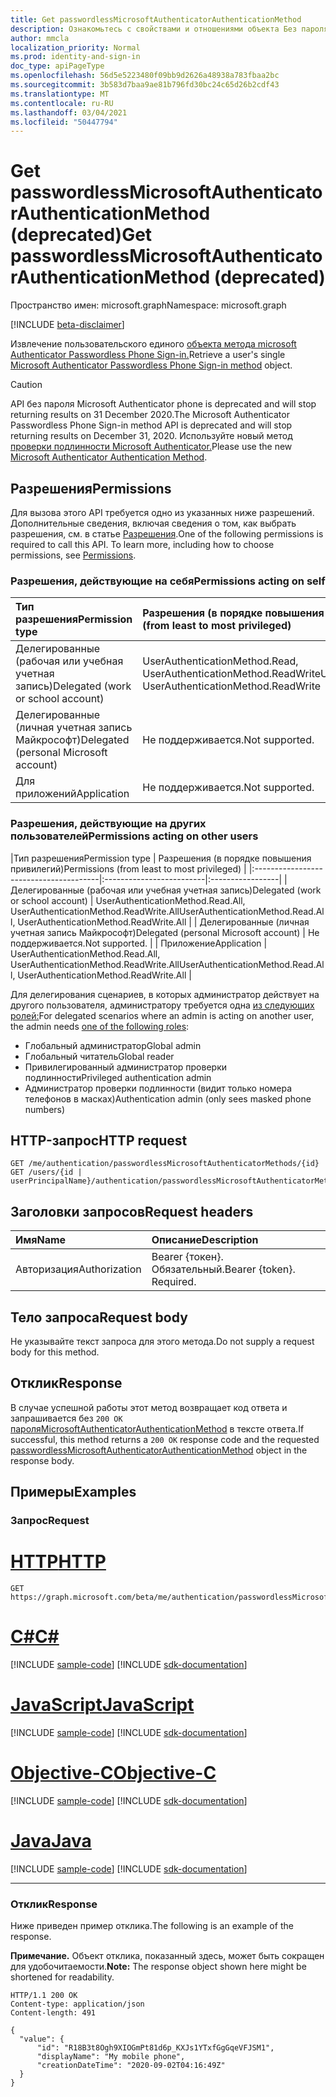 ```yaml
---
title: Get passwordlessMicrosoftAuthenticatorAuthenticationMethod
description: Ознакомьтесь с свойствами и отношениями объекта Без пароляMicrosoftAuthenticatorAuthenticationMethod.
author: mmcla
localization_priority: Normal
ms.prod: identity-and-sign-in
doc_type: apiPageType
ms.openlocfilehash: 56d5e5223480f09bb9d2626a48938a783fbaa2bc
ms.sourcegitcommit: 3b583d7baa9ae81b796fd30bc24c65d26b2cdf43
ms.translationtype: MT
ms.contentlocale: ru-RU
ms.lasthandoff: 03/04/2021
ms.locfileid: "50447794"
---
```

# <a name="get-passwordlessmicrosoftauthenticatorauthenticationmethod-deprecated"></a><span data-ttu-id="861df-103">Get passwordlessMicrosoftAuthenticatorAuthenticationMethod (deprecated)</span><span class="sxs-lookup"><span data-stu-id="861df-103">Get passwordlessMicrosoftAuthenticatorAuthenticationMethod (deprecated)</span></span>
<span data-ttu-id="861df-104">Пространство имен: microsoft.graph</span><span class="sxs-lookup"><span data-stu-id="861df-104">Namespace: microsoft.graph</span></span>

[!INCLUDE [beta-disclaimer](../../includes/beta-disclaimer.md)]

<span data-ttu-id="861df-105">Извлечение пользовательского единого [объекта метода microsoft Authenticator Passwordless Phone Sign-in.](../resources/passwordlessmicrosoftauthenticatorauthenticationmethod.md)</span><span class="sxs-lookup"><span data-stu-id="861df-105">Retrieve a user's single [Microsoft Authenticator Passwordless Phone Sign-in method](../resources/passwordlessmicrosoftauthenticatorauthenticationmethod.md) object.</span></span>

> [!CAUTION]
> <span data-ttu-id="861df-106">API без пароля Microsoft Authenticator phone is deprecated and will stop returning results on 31 December 2020.</span><span class="sxs-lookup"><span data-stu-id="861df-106">The Microsoft Authenticator Passwordless Phone Sign-in method API is deprecated and will stop returning results on December 31, 2020.</span></span> <span data-ttu-id="861df-107">Используйте новый метод [проверки подлинности Microsoft Authenticator.](../resources/microsoftAuthenticatorAuthenticationMethod.md)</span><span class="sxs-lookup"><span data-stu-id="861df-107">Please use the new [Microsoft Authenticator Authentication Method](../resources/microsoftAuthenticatorAuthenticationMethod.md).</span></span>

## <a name="permissions"></a><span data-ttu-id="861df-108">Разрешения</span><span class="sxs-lookup"><span data-stu-id="861df-108">Permissions</span></span>

<span data-ttu-id="861df-p102">Для вызова этого API требуется одно из указанных ниже разрешений. Дополнительные сведения, включая сведения о том, как выбрать разрешения, см. в статье [Разрешения](/graph/permissions-reference).</span><span class="sxs-lookup"><span data-stu-id="861df-p102">One of the following permissions is required to call this API. To learn more, including how to choose permissions, see [Permissions](/graph/permissions-reference).</span></span>

### <a name="permissions-acting-on-self"></a><span data-ttu-id="861df-111">Разрешения, действующие на себя</span><span class="sxs-lookup"><span data-stu-id="861df-111">Permissions acting on self</span></span>

|<span data-ttu-id="861df-112">Тип разрешения</span><span class="sxs-lookup"><span data-stu-id="861df-112">Permission type</span></span>      | <span data-ttu-id="861df-113">Разрешения (в порядке повышения привилегий)</span><span class="sxs-lookup"><span data-stu-id="861df-113">Permissions (from least to most privileged)</span></span>              |
|:---------------------------------------|:-------------------------|
| <span data-ttu-id="861df-114">Делегированные (рабочая или учебная учетная запись)</span><span class="sxs-lookup"><span data-stu-id="861df-114">Delegated (work or school account)</span></span>     | <span data-ttu-id="861df-115">UserAuthenticationMethod.Read, UserAuthenticationMethod.ReadWrite</span><span class="sxs-lookup"><span data-stu-id="861df-115">UserAuthenticationMethod.Read, UserAuthenticationMethod.ReadWrite</span></span> |
| <span data-ttu-id="861df-116">Делегированные (личная учетная запись Майкрософт)</span><span class="sxs-lookup"><span data-stu-id="861df-116">Delegated (personal Microsoft account)</span></span> | <span data-ttu-id="861df-117">Не поддерживается.</span><span class="sxs-lookup"><span data-stu-id="861df-117">Not supported.</span></span> |
| <span data-ttu-id="861df-118">Для приложений</span><span class="sxs-lookup"><span data-stu-id="861df-118">Application</span></span>                            | <span data-ttu-id="861df-119">Не поддерживается.</span><span class="sxs-lookup"><span data-stu-id="861df-119">Not supported.</span></span> |

### <a name="permissions-acting-on-other-users"></a><span data-ttu-id="861df-120">Разрешения, действующие на других пользователей</span><span class="sxs-lookup"><span data-stu-id="861df-120">Permissions acting on other users</span></span>

|<span data-ttu-id="861df-121">Тип разрешения</span><span class="sxs-lookup"><span data-stu-id="861df-121">Permission type</span></span>      | <span data-ttu-id="861df-122">Разрешения (в порядке повышения привилегий)</span><span class="sxs-lookup"><span data-stu-id="861df-122">Permissions (from least to most privileged)</span></span>              |
|:---------------------------------------|:-------------------------|:-----------------|
| <span data-ttu-id="861df-123">Делегированные (рабочая или учебная учетная запись)</span><span class="sxs-lookup"><span data-stu-id="861df-123">Delegated (work or school account)</span></span>     | <span data-ttu-id="861df-124">UserAuthenticationMethod.Read.All, UserAuthenticationMethod.ReadWrite.All</span><span class="sxs-lookup"><span data-stu-id="861df-124">UserAuthenticationMethod.Read.All, UserAuthenticationMethod.ReadWrite.All</span></span> |
| <span data-ttu-id="861df-125">Делегированные (личная учетная запись Майкрософт)</span><span class="sxs-lookup"><span data-stu-id="861df-125">Delegated (personal Microsoft account)</span></span> | <span data-ttu-id="861df-126">Не поддерживается.</span><span class="sxs-lookup"><span data-stu-id="861df-126">Not supported.</span></span> |
| <span data-ttu-id="861df-127">Приложение</span><span class="sxs-lookup"><span data-stu-id="861df-127">Application</span></span>                            | <span data-ttu-id="861df-128">UserAuthenticationMethod.Read.All, UserAuthenticationMethod.ReadWrite.All</span><span class="sxs-lookup"><span data-stu-id="861df-128">UserAuthenticationMethod.Read.All, UserAuthenticationMethod.ReadWrite.All</span></span> |

<span data-ttu-id="861df-129">Для делегирования сценариев, в которых администратор действует на другого пользователя, администратору требуется одна [из следующих ролей:](/azure/active-directory/users-groups-roles/directory-assign-admin-roles#available-roles)</span><span class="sxs-lookup"><span data-stu-id="861df-129">For delegated scenarios where an admin is acting on another user, the admin needs [one of the following roles](/azure/active-directory/users-groups-roles/directory-assign-admin-roles#available-roles):</span></span>
* <span data-ttu-id="861df-130">Глобальный администратор</span><span class="sxs-lookup"><span data-stu-id="861df-130">Global admin</span></span>
* <span data-ttu-id="861df-131">Глобальный читатель</span><span class="sxs-lookup"><span data-stu-id="861df-131">Global reader</span></span>
* <span data-ttu-id="861df-132">Привилегированный администратор проверки подлинности</span><span class="sxs-lookup"><span data-stu-id="861df-132">Privileged authentication admin</span></span>
* <span data-ttu-id="861df-133">Администратор проверки подлинности (видит только номера телефонов в масках)</span><span class="sxs-lookup"><span data-stu-id="861df-133">Authentication admin (only sees masked phone numbers)</span></span>

## <a name="http-request"></a><span data-ttu-id="861df-134">HTTP-запрос</span><span class="sxs-lookup"><span data-stu-id="861df-134">HTTP request</span></span>

<!-- {
  "blockType": "ignored"
}
-->
``` http
GET /me/authentication/passwordlessMicrosoftAuthenticatorMethods/{id}
GET /users/{id | userPrincipalName}/authentication/passwordlessMicrosoftAuthenticatorMethods/{id}
```

## <a name="request-headers"></a><span data-ttu-id="861df-135">Заголовки запросов</span><span class="sxs-lookup"><span data-stu-id="861df-135">Request headers</span></span>
|<span data-ttu-id="861df-136">Имя</span><span class="sxs-lookup"><span data-stu-id="861df-136">Name</span></span>|<span data-ttu-id="861df-137">Описание</span><span class="sxs-lookup"><span data-stu-id="861df-137">Description</span></span>|
|:---|:---|
|<span data-ttu-id="861df-138">Авторизация</span><span class="sxs-lookup"><span data-stu-id="861df-138">Authorization</span></span>|<span data-ttu-id="861df-p103">Bearer {токен}. Обязательный.</span><span class="sxs-lookup"><span data-stu-id="861df-p103">Bearer {token}. Required.</span></span>|

## <a name="request-body"></a><span data-ttu-id="861df-141">Тело запроса</span><span class="sxs-lookup"><span data-stu-id="861df-141">Request body</span></span>
<span data-ttu-id="861df-142">Не указывайте текст запроса для этого метода.</span><span class="sxs-lookup"><span data-stu-id="861df-142">Do not supply a request body for this method.</span></span>

## <a name="response"></a><span data-ttu-id="861df-143">Отклик</span><span class="sxs-lookup"><span data-stu-id="861df-143">Response</span></span>

<span data-ttu-id="861df-144">В случае успешной работы этот метод возвращает код ответа и запрашивается без `200 OK` [пароляMicrosoftAuthenticatorAuthenticationMethod](../resources/passwordlessmicrosoftauthenticatorauthenticationmethod.md) в тексте ответа.</span><span class="sxs-lookup"><span data-stu-id="861df-144">If successful, this method returns a `200 OK` response code and the requested [passwordlessMicrosoftAuthenticatorAuthenticationMethod](../resources/passwordlessmicrosoftauthenticatorauthenticationmethod.md) object in the response body.</span></span>

## <a name="examples"></a><span data-ttu-id="861df-145">Примеры</span><span class="sxs-lookup"><span data-stu-id="861df-145">Examples</span></span>

### <a name="request"></a><span data-ttu-id="861df-146">Запрос</span><span class="sxs-lookup"><span data-stu-id="861df-146">Request</span></span>

# <a name="http"></a>[<span data-ttu-id="861df-147">HTTP</span><span class="sxs-lookup"><span data-stu-id="861df-147">HTTP</span></span>](#tab/http)
<!-- {
  "blockType": "request",
  "name": "get_passwordlessmicrosoftauthenticatorauthenticationmethod"
}
-->
``` http
GET https://graph.microsoft.com/beta/me/authentication/passwordlessMicrosoftAuthenticatorMethods/R18B3t8Ogh9XIOGmPt81d6p_KXJs1YTxfGgGqeVFJSM1
```
# <a name="c"></a>[<span data-ttu-id="861df-148">C#</span><span class="sxs-lookup"><span data-stu-id="861df-148">C#</span></span>](#tab/csharp)
[!INCLUDE [sample-code](../includes/snippets/csharp/get-passwordlessmicrosoftauthenticatorauthenticationmethod-csharp-snippets.md)]
[!INCLUDE [sdk-documentation](../includes/snippets/snippets-sdk-documentation-link.md)]

# <a name="javascript"></a>[<span data-ttu-id="861df-149">JavaScript</span><span class="sxs-lookup"><span data-stu-id="861df-149">JavaScript</span></span>](#tab/javascript)
[!INCLUDE [sample-code](../includes/snippets/javascript/get-passwordlessmicrosoftauthenticatorauthenticationmethod-javascript-snippets.md)]
[!INCLUDE [sdk-documentation](../includes/snippets/snippets-sdk-documentation-link.md)]

# <a name="objective-c"></a>[<span data-ttu-id="861df-150">Objective-C</span><span class="sxs-lookup"><span data-stu-id="861df-150">Objective-C</span></span>](#tab/objc)
[!INCLUDE [sample-code](../includes/snippets/objc/get-passwordlessmicrosoftauthenticatorauthenticationmethod-objc-snippets.md)]
[!INCLUDE [sdk-documentation](../includes/snippets/snippets-sdk-documentation-link.md)]

# <a name="java"></a>[<span data-ttu-id="861df-151">Java</span><span class="sxs-lookup"><span data-stu-id="861df-151">Java</span></span>](#tab/java)
[!INCLUDE [sample-code](../includes/snippets/java/get-passwordlessmicrosoftauthenticatorauthenticationmethod-java-snippets.md)]
[!INCLUDE [sdk-documentation](../includes/snippets/snippets-sdk-documentation-link.md)]

---



### <a name="response"></a><span data-ttu-id="861df-152">Отклик</span><span class="sxs-lookup"><span data-stu-id="861df-152">Response</span></span>
<span data-ttu-id="861df-153">Ниже приведен пример отклика.</span><span class="sxs-lookup"><span data-stu-id="861df-153">The following is an example of the response.</span></span>

<span data-ttu-id="861df-154">**Примечание.** Объект отклика, показанный здесь, может быть сокращен для удобочитаемости.</span><span class="sxs-lookup"><span data-stu-id="861df-154">**Note:** The response object shown here might be shortened for readability.</span></span>
<!-- {
  "blockType": "response",
  "truncated": true,
  "@odata.type": "microsoft.graph.passwordlessMicrosoftAuthenticatorAuthenticationMethod"
}
-->
``` http
HTTP/1.1 200 OK
Content-type: application/json
Content-length: 491

{
  "value": {
      "id": "R18B3t8Ogh9XIOGmPt81d6p_KXJs1YTxfGgGqeVFJSM1",
      "displayName": "My mobile phone",
      "creationDateTime": "2020-09-02T04:16:49Z"
  }
}
```

